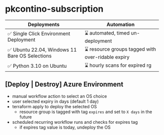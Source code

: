 # pkcontino-subscription

| Deployments | Automation |
| ----------- | ---------- |
| ✅ Single Click Environment Deployment         | ⌛️ automated, timed un-deployment|
| ✅ Ubuntu 22.04, Windows 11 Bare OS Selections | ⌛️ resource groups tagged with over-ridable expiry|
| ✅ Python 3.10 on Ubuntu                       | ⌛️ hourly scans for expired rg|


## [Deploy | Destroy] Azure Environment

- manual workflow action to select an OS choice
- user selected expiry in days (default 1 day)
- terraform apply to deploy the selected OS
  - resource group is tagged with tag `expires` and set to `X days` in the future 
- scheduled recurring workflow runs and checks for expires tag
  - if expires tag value is today, undeploy the OS
